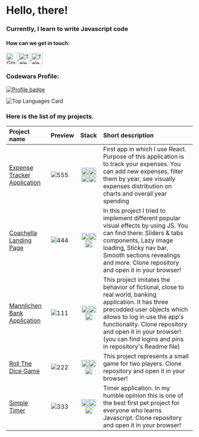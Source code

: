 #  Hello, there!

### Currently, I learn to write Javascript code
<h4 align="left">How can we get in touch:</h4>
<p align="left" target="blank">
<a href="mailto:dodoalive1994@gmail.com">
  <img alt="Gmail" width="30px" height="30px" align="center" src="https://cdn.worldvectorlogo.com/logos/official-gmail-icon-2020-.svg" >
</a>
<a href="https://t.me/graycutt">
  <img alt="Telegram" width="30px" height="30px" align="center" src="https://cdn.worldvectorlogo.com/logos/telegram-2019-logo.svg" >
</a>
<a href="https://vk.com/bulat_bulat_bulat">
  <img alt="Telegram" width="30px" height="30px" align="center" src="https://cdn.worldvectorlogo.com/logos/vk-1.svg" >
</a>
<!-- <a href="https://www.instagram.com/graycut/">
  <img alt="Instagram" width="30px" height="30px" align="center" src="https://cdn.worldvectorlogo.com/logos/instagram-5.svg" >
</a>-->
<h4 align="left"> </h4>
</p>

### Codewars Profile:
[![Profile badge](https://www.codewars.com/users/localheader/badges/large)](https://www.codewars.com/users/localheader)

![Top Languages Card](https://github-readme-stats.vercel.app/api/top-langs/?username=localhead&theme=gruvbox)


### Here is the list of my projects.
|Project name|Preview|Stack|Short description|
|:-----------|:------|:---:|:----------------|
|   [Expense Tracker Application](https://github.com/localhead/Expense-Tracker)| ![555](https://user-images.githubusercontent.com/33180512/188510835-4337272e-2cc9-4b73-a5fd-c660850b6a37.png)|<img src="https://cdn.worldvectorlogo.com/logos/react-2.svg" alt="React Logo" width="20" height="20"/><img src="https://cdn.worldvectorlogo.com/logos/css-3.svg" alt="JavaScript Logo" width="20" height="20"/><img src="https://cdn.worldvectorlogo.com/logos/html-1.svg" alt="JavaScript Logo" width="20" height="20"/><img src="https://cdn.worldvectorlogo.com/logos/logo-javascript.svg" alt="JavaScript Logo" width="20" height="20"/>|First app in which I use React. Purpose of this application is to track your expenses. You can add new expenses, filter them by year, see visually expenses distribution on charts and overall year spending|
|   [Coachella Landing Page](https://github.com/localhead/Coachella-Landing-Page)| ![444](https://user-images.githubusercontent.com/33180512/184503388-bd8b98c9-2e42-4a09-b4e4-33b40d4ccffb.png)|<img src="https://cdn.worldvectorlogo.com/logos/css-3.svg" alt="JavaScript Logo" width="20" height="20"/><img src="https://cdn.worldvectorlogo.com/logos/html-1.svg" alt="JavaScript Logo" width="20" height="20"/><img src="https://cdn.worldvectorlogo.com/logos/logo-javascript.svg" alt="JavaScript Logo" width="20" height="20"/>|In this project I tried to implement different popular visual effects by using JS. You can find there:  Sliders & tabs components, Lazy image loading, Sticky nav bar, Smooth sections revealings and more. Clone repository and open it in your browser!|
|   [Mannlichen Bank Application](https://github.com/localhead/Mannlichen-Bank-App)| ![111](https://user-images.githubusercontent.com/33180512/181350508-c2f1f9bf-cd1a-4761-88b8-ab38b994cce9.png)|<img src="https://cdn.worldvectorlogo.com/logos/css-3.svg" alt="JavaScript Logo" width="20" height="20"/><img src="https://cdn.worldvectorlogo.com/logos/html-1.svg" alt="JavaScript Logo" width="20" height="20"/><img src="https://cdn.worldvectorlogo.com/logos/logo-javascript.svg" alt="JavaScript Logo" width="20" height="20"/>|This project imitates the behavior of fictional, close to real world, banking application. It has three precodded user objects which allows to log in use the app's functionality. Clone repository and open it in your browser! (you can find logins and pins in repository's Readme file)|
|  [Roll The Dice Game](https://github.com/localhead/Roll-The-Dice.git)| ![222](https://user-images.githubusercontent.com/33180512/181511748-64b24792-63b4-4a56-8bfd-61406028bded.png)|<img src="https://cdn.worldvectorlogo.com/logos/css-3.svg" alt="JavaScript Logo" width="20" height="20"/><img src="https://cdn.worldvectorlogo.com/logos/html-1.svg" alt="JavaScript Logo" width="20" height="20"/><img src="https://cdn.worldvectorlogo.com/logos/logo-javascript.svg" alt="JavaScript Logo" width="20" height="20"/>|This project represents a small game for two players. Clone repository and open it in your browser!|
|  [Simple Timer](https://github.com/localhead/Simple-Timer.git)| ![333](https://user-images.githubusercontent.com/33180512/181357666-23cbb50d-4281-4d69-a9a8-ac43586306f3.png)|<img src="https://cdn.worldvectorlogo.com/logos/css-3.svg" alt="JavaScript Logo" width="20" height="20"/><img src="https://cdn.worldvectorlogo.com/logos/html-1.svg" alt="JavaScript Logo" width="20" height="20"/><img src="https://cdn.worldvectorlogo.com/logos/logo-javascript.svg" alt="JavaScript Logo" width="20" height="20"/>| Timer application. In my humble opinion this is one of the best first pet project for everyone who learns Javascript. Clone repository and open it in your browser!|

